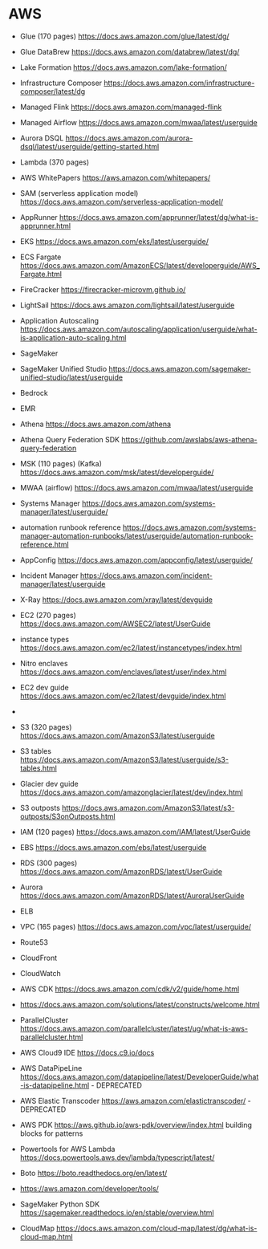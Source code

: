 # AWS
-  Glue (170 pages) https://docs.aws.amazon.com/glue/latest/dg/ 
-  Glue DataBrew https://docs.aws.amazon.com/databrew/latest/dg/ 
-  Lake Formation https://docs.aws.amazon.com/lake-formation/ 
-  Infrastructure Composer https://docs.aws.amazon.com/infrastructure-composer/latest/dg
-  Managed Flink https://docs.aws.amazon.com/managed-flink 
-  Managed Airflow https://docs.aws.amazon.com/mwaa/latest/userguide 
-  Aurora DSQL https://docs.aws.amazon.com/aurora-dsql/latest/userguide/getting-started.html 
-  Lambda (370 pages)
-  AWS WhitePapers https://aws.amazon.com/whitepapers/ 
-  SAM (serverless application model) https://docs.aws.amazon.com/serverless-application-model/ 
-  AppRunner https://docs.aws.amazon.com/apprunner/latest/dg/what-is-apprunner.html 
-  EKS https://docs.aws.amazon.com/eks/latest/userguide/ 
-  ECS Fargate https://docs.aws.amazon.com/AmazonECS/latest/developerguide/AWS_Fargate.html 
-  FireCracker https://firecracker-microvm.github.io/ 
-  LightSail https://docs.aws.amazon.com/lightsail/latest/userguide 
-  Application Autoscaling https://docs.aws.amazon.com/autoscaling/application/userguide/what-is-application-auto-scaling.html 
-  SageMaker
-  SageMaker Unified Studio https://docs.aws.amazon.com/sagemaker-unified-studio/latest/userguide 
-  Bedrock
-  EMR
-  Athena https://docs.aws.amazon.com/athena 
-  Athena Query Federation SDK https://github.com/awslabs/aws-athena-query-federation  
-  MSK (110 pages) (Kafka) https://docs.aws.amazon.com/msk/latest/developerguide/ 
-  MWAA (airflow) https://docs.aws.amazon.com/mwaa/latest/userguide 
-  Systems Manager https://docs.aws.amazon.com/systems-manager/latest/userguide/ 
-  automation runbook reference https://docs.aws.amazon.com/systems-manager-automation-runbooks/latest/userguide/automation-runbook-reference.html 
-  AppConfig https://docs.aws.amazon.com/appconfig/latest/userguide/
-  Incident Manager https://docs.aws.amazon.com/incident-manager/latest/userguide 
-  X-Ray https://docs.aws.amazon.com/xray/latest/devguide 
-  EC2 (270 pages) https://docs.aws.amazon.com/AWSEC2/latest/UserGuide 
-  instance types https://docs.aws.amazon.com/ec2/latest/instancetypes/index.html
-  Nitro enclaves https://docs.aws.amazon.com/enclaves/latest/user/index.html
-  EC2 dev guide https://docs.aws.amazon.com/ec2/latest/devguide/index.html 
-  
-  S3 (320 pages) https://docs.aws.amazon.com/AmazonS3/latest/userguide 
-  S3 tables https://docs.aws.amazon.com/AmazonS3/latest/userguide/s3-tables.html 
-  Glacier dev guide https://docs.aws.amazon.com/amazonglacier/latest/dev/index.html
-  S3 outposts https://docs.aws.amazon.com/AmazonS3/latest/s3-outposts/S3onOutposts.html 
-  IAM (120 pages) https://docs.aws.amazon.com/IAM/latest/UserGuide 
-  EBS https://docs.aws.amazon.com/ebs/latest/userguide 
-  RDS (300 pages) https://docs.aws.amazon.com/AmazonRDS/latest/UserGuide 
-  Aurora https://docs.aws.amazon.com/AmazonRDS/latest/AuroraUserGuide 
-  ELB
-  VPC (165 pages) https://docs.aws.amazon.com/vpc/latest/userguide/ 
-  Route53
-  CloudFront
-  CloudWatch
-  AWS CDK https://docs.aws.amazon.com/cdk/v2/guide/home.html
-  https://docs.aws.amazon.com/solutions/latest/constructs/welcome.html 
-  ParallelCluster https://docs.aws.amazon.com/parallelcluster/latest/ug/what-is-aws-parallelcluster.html 
-  AWS Cloud9 IDE https://docs.c9.io/docs

-  AWS DataPipeLine https://docs.aws.amazon.com/datapipeline/latest/DeveloperGuide/what-is-datapipeline.html - DEPRECATED
-  AWS Elastic Transcoder https://aws.amazon.com/elastictranscoder/ - DEPRECATED
-  AWS PDK https://aws.github.io/aws-pdk/overview/index.html building blocks for patterns
-  Powertools for AWS Lambda https://docs.powertools.aws.dev/lambda/typescript/latest/  
-  Boto https://boto.readthedocs.org/en/latest/
-  https://aws.amazon.com/developer/tools/ 
-  SageMaker Python SDK https://sagemaker.readthedocs.io/en/stable/overview.html 
-  CloudMap https://docs.aws.amazon.com/cloud-map/latest/dg/what-is-cloud-map.html 
